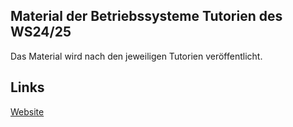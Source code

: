 Material der Betriebssysteme Tutorien des WS24/25
---

Das Material wird nach den jeweiligen Tutorien veröffentlicht.

## Links
[Website](https://bohner.me/teaching/ws2024_ostut/)

